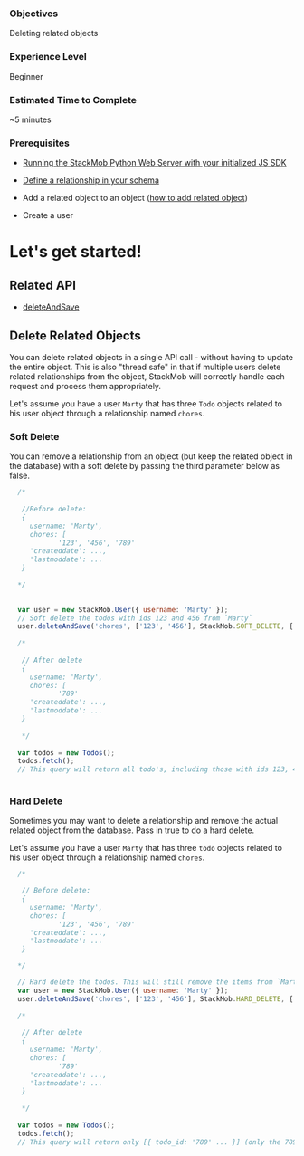 <h3>Objectives</h3>
Deleting related objects

<h3>Experience Level</h3>
Beginner

<h3>Estimated Time to Complete</h3>
~5 minutes

<h3>Prerequisites</h3>

* <a href="https://dashboard.stackmob.com/sdks/js/config" target="_blank">Running the StackMob Python Web Server with your initialized JS SDK</a>

* <a href="https://www.stackmob.com/devcenter/docs/Schema-Relationships#a-adding_a_one_to_many_relationship" target="_blank">Define a relationship in your schema</a>

* Add a related object to an object (<a href="https://developer.stackmob.com/tutorials/js/Add-Relationships" target="_blank">how to add related object</a>)

* Create a user

<h1>Let's get started!</h1>

<h2>Related API</h2>

* <a href="https://developer.stackmob.com/sdks/js/api#a-deleteandsave" target="_blank">deleteAndSave</a>

<h2>Delete Related Objects</h2>

You can delete related objects in a single API call - without having to update the entire object. This is also "thread safe" in that if multiple users delete related relationships from the object, StackMob will correctly handle each request and process them appropriately.

Let's assume you have a user `Marty` that has three `Todo` objects related to his user object through a relationship named `chores`.

<h3>Soft Delete</h3>

You can remove a relationship from an object (but keep the related object in the database) with a soft delete by passing the third parameter below as false.

```js
  /*
  
   //Before delete:
   {
     username: 'Marty',
     chores: [ 
            '123', '456', '789'     
     'createddate': ...,
     'lastmoddate': ...
   }
   
  */
  

  var user = new StackMob.User({ username: 'Marty' });
  // Soft delete the todos with ids 123 and 456 from `Marty`
  user.deleteAndSave('chores', ['123', '456'], StackMob.SOFT_DELETE, { ..success... });
   
  /*
    
   // After delete
   {
     username: 'Marty',
     chores: [ 
            '789'     
     'createddate': ...,
     'lastmoddate': ...
   }
    
   */
   
  var todos = new Todos();
  todos.fetch();
  // This query will return all todo's, including those with ids 123, 456, and 789 because they're still in the database.
   
```

<h3>Hard Delete</h3>

Sometimes you may want to delete a relationship and remove the actual related object from the database. Pass in true to do a hard delete.

Let's assume you have a user `Marty` that has three `todo` objects related to his user object through a relationship named `chores`.

```js
  /*

   // Before delete:
   {
     username: 'Marty',
     chores: [ 
            '123', '456', '789'     
     'createddate': ...,
     'lastmoddate': ...
   }

  */

  // Hard delete the todos. This will still remove the items from `Marty` but will also delete the todo items with IDs 123 and 456 from the `Todo` table.
  var user = new StackMob.User({ username: 'Marty' });
  user.deleteAndSave('chores', ['123', '456'], StackMob.HARD_DELETE, { ..success... });
   
  /*
  
   // After delete
   {
     username: 'Marty',
     chores: [ 
            '789'     
     'createddate': ...,
     'lastmoddate': ...
   }
    
   */
   
  var todos = new Todos();
  todos.fetch();
  // This query will return only [{ todo_id: '789' ... }] (only the 789 instance)
```
